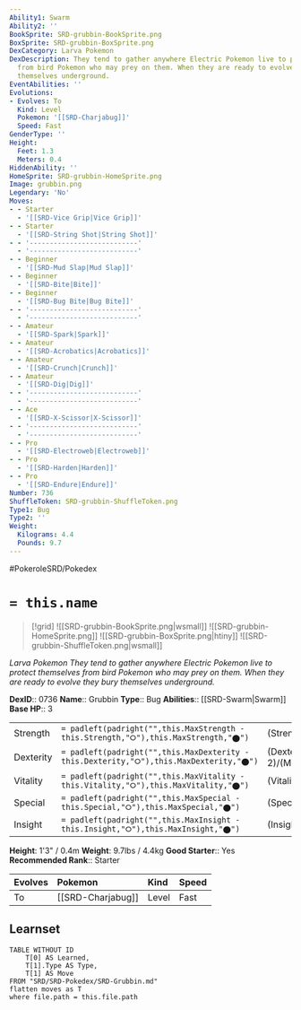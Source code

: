 ```yaml
---
Ability1: Swarm
Ability2: ''
BookSprite: SRD-grubbin-BookSprite.png
BoxSprite: SRD-grubbin-BoxSprite.png
DexCategory: Larva Pokemon
DexDescription: They tend to gather anywhere Electric Pokemon live to protect themselves
  from bird Pokemon who may prey on them. When they are ready to evolve they bury
  themselves underground.
EventAbilities: ''
Evolutions:
- Evolves: To
  Kind: Level
  Pokemon: '[[SRD-Charjabug]]'
  Speed: Fast
GenderType: ''
Height:
  Feet: 1.3
  Meters: 0.4
HiddenAbility: ''
HomeSprite: SRD-grubbin-HomeSprite.png
Image: grubbin.png
Legendary: 'No'
Moves:
- - Starter
  - '[[SRD-Vice Grip|Vice Grip]]'
- - Starter
  - '[[SRD-String Shot|String Shot]]'
- - '---------------------------'
  - '---------------------------'
- - Beginner
  - '[[SRD-Mud Slap|Mud Slap]]'
- - Beginner
  - '[[SRD-Bite|Bite]]'
- - Beginner
  - '[[SRD-Bug Bite|Bug Bite]]'
- - '---------------------------'
  - '---------------------------'
- - Amateur
  - '[[SRD-Spark|Spark]]'
- - Amateur
  - '[[SRD-Acrobatics|Acrobatics]]'
- - Amateur
  - '[[SRD-Crunch|Crunch]]'
- - Amateur
  - '[[SRD-Dig|Dig]]'
- - '---------------------------'
  - '---------------------------'
- - Ace
  - '[[SRD-X-Scissor|X-Scissor]]'
- - '---------------------------'
  - '---------------------------'
- - Pro
  - '[[SRD-Electroweb|Electroweb]]'
- - Pro
  - '[[SRD-Harden|Harden]]'
- - Pro
  - '[[SRD-Endure|Endure]]'
Number: 736
ShuffleToken: SRD-grubbin-ShuffleToken.png
Type1: Bug
Type2: ''
Weight:
  Kilograms: 4.4
  Pounds: 9.7
---
```


#PokeroleSRD/Pokedex

# `= this.name`

> [!grid]
> ![[SRD-grubbin-BookSprite.png|wsmall]]
> ![[SRD-grubbin-HomeSprite.png]]
> ![[SRD-grubbin-BoxSprite.png|htiny]]
> ![[SRD-grubbin-ShuffleToken.png|wsmall]]


*Larva Pokemon*
*They tend to gather anywhere Electric Pokemon live to protect themselves from bird Pokemon who may prey on them. When they are ready to evolve they bury themselves underground.*

**DexID**:: 0736
**Name**:: Grubbin
**Type**:: Bug
**Abilities**:: [[SRD-Swarm|Swarm]]
**Base HP**:: 3

|           |                                                                                        |                                          |
| --------- | -------------------------------------------------------------------------------------- | ---------------------------------------- |
| Strength  | `= padleft(padright("",this.MaxStrength - this.Strength,"⭘"),this.MaxStrength,"⬤")`    | (Strength::2)/(MaxStrength::4)   |
| Dexterity | `= padleft(padright("",this.MaxDexterity - this.Dexterity,"⭘"),this.MaxDexterity,"⬤")` | (Dexterity:: 2)/(MaxDexterity::4) |
| Vitality  | `= padleft(padright("",this.MaxVitality - this.Vitality,"⭘"),this.MaxVitality,"⬤")`    | (Vitality::2)/(MaxVitality::4)   |
| Special   | `= padleft(padright("",this.MaxSpecial - this.Special,"⭘"),this.MaxSpecial,"⬤")`       | (Special::2)/(MaxSpecial::4)     |
| Insight   | `= padleft(padright("",this.MaxInsight - this.Insight,"⭘"),this.MaxInsight,"⬤")`       | (Insight::2)/(MaxInsight::4)     |

**Height**: 1'3" / 0.4m
**Weight**: 9.7lbs / 4.4kg
**Good Starter**:: Yes
**Recommended Rank**:: Starter

| Evolves   | Pokemon           | Kind   | Speed   |
|:----------|:------------------|:-------|:--------|
| To        | [[SRD-Charjabug]] | Level  | Fast    |

## Learnset

```dataview
TABLE WITHOUT ID
    T[0] AS Learned,
    T[1].Type AS Type,
    T[1] AS Move
FROM "SRD/SRD-Pokedex/SRD-Grubbin.md"
flatten moves as T
where file.path = this.file.path
```
